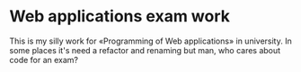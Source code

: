 # Web applications exam work
This is my silly work for «Programming of Web applications» in university. In some places it's need a refactor and renaming but man, who cares about code for an exam?
